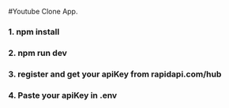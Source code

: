 #Youtube Clone App. 

### 1. npm install

### 2. npm run dev
	
###	3. register and get your apiKey from rapidapi.com/hub

###	4. Paste your apiKey in .env